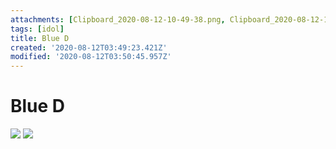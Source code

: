 ```yaml
---
attachments: [Clipboard_2020-08-12-10-49-38.png, Clipboard_2020-08-12-10-49-52.png, Clipboard_2020-08-12-10-49-56.png, Clipboard_2020-08-12-10-50-03.png, Clipboard_2020-08-12-10-50-45.png]
tags: [idol]
title: Blue D
created: '2020-08-12T03:49:23.421Z'
modified: '2020-08-12T03:50:45.957Z'
---
```


# Blue D
![](@attachment/Clipboard_2020-08-12-10-49-38.png)
![](@attachment/Clipboard_2020-08-12-10-50-45.png)
